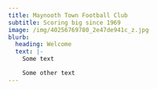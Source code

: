 ```yaml
---
title: Maynooth Town Football Club
subtitle: Scoring big since 1969
image: /img/40256769780_2e47de941c_z.jpg
blurb:
  heading: Welcome
  text: |-
    Some text

    Some other text
---
```


